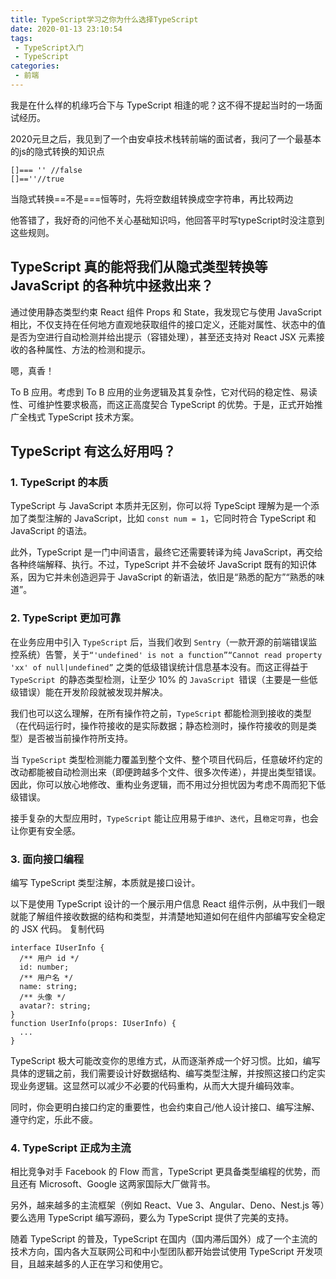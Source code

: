 ```yaml
---
title: TypeScript学习之你为什么选择TypeScript
date: 2020-01-13 23:10:54
tags:
 - TypeScript入门 
 - TypeScript 
categories:
 - 前端
---
```


我是在什么样的机缘巧合下与 TypeScript 相逢的呢？这不得不提起当时的一场面试经历。

2020元旦之后，我见到了一个由安卓技术栈转前端的面试者，我问了一个最基本的js的隐式转换的知识点

    []=== '' //false
    []==''//true
当隐式转换==不是===恒等时，先将空数组转换成空字符串，再比较两边

他答错了，我好奇的问他不关心基础知识吗，他回答平时写typeScript时没注意到这些规则。

## TypeScript 真的能将我们从隐式类型转换等 JavaScript 的各种坑中拯救出来？

通过使用静态类型约束 React 组件 Props 和 State，我发现它与使用 JavaScript 相比，不仅支持在任何地方直观地获取组件的接口定义，还能对属性、状态中的值是否为空进行自动检测并给出提示（容错处理），甚至还支持对 React JSX 元素接收的各种属性、方法的检测和提示。

嗯，真香！

To B 应用。考虑到 To B 应用的业务逻辑及其复杂性，它对代码的稳定性、易读性、可维护性要求极高，而这正高度契合 TypeScript 的优势。于是，正式开始推广全栈式 TypeScript 技术方案。

## TypeScript 有这么好用吗？

### 1. TypeScript 的本质

TypeScript 与 JavaScript 本质并无区别，你可以将 TypeScipt 理解为是一个添加了类型注解的 JavaScript，比如 `const num = 1`，它同时符合 TypeScript 和 JavaScript 的语法。

此外，TypeScript 是一门中间语言，最终它还需要转译为纯 JavaScript，再交给各种终端解释、执行。不过，TypeScript 并不会破坏 JavaScript 既有的知识体系，因为它并未创造迥异于 JavaScript 的新语法，依旧是“熟悉的配方”“熟悉的味道”。
### 2. TypeScript 更加可靠

在业务应用中引入 `TypeScript` 后，当我们收到 `Sentry`（一款开源的前端错误监控系统）告警，关于`“'undefined' is not a function”“Cannot read property 'xx' of null|undefined”` 之类的低级错误统计信息基本没有。而这正得益于`TypeScript `的静态类型检测，让至少 10% 的 `JavaScript `错误（主要是一些低级错误）能在开发阶段就被发现并解决。

我们也可以这么理解，在所有操作符之前，`TypeScript` 都能检测到接收的类型（在代码运行时，操作符接收的是实际数据；静态检测时，操作符接收的则是类型）是否被当前操作符所支持。

当 `TypeScript` 类型检测能力覆盖到整个文件、整个项目代码后，任意破坏约定的改动都能被自动检测出来（即便跨越多个文件、很多次传递），并提出类型错误。因此，你可以放心地修改、重构业务逻辑，而不用过分担忧因为考虑不周而犯下低级错误。

接手复杂的大型应用时，`TypeScript` 能让应用易于`维护`、`迭代`，且`稳定可靠`，也会让你更有安全感。
### 3. 面向接口编程

编写 TypeScript 类型注解，本质就是接口设计。

以下是使用 TypeScript 设计的一个展示用户信息 React 组件示例，从中我们一眼就能了解组件接收数据的结构和类型，并清楚地知道如何在组件内部编写安全稳定的 JSX 代码。
复制代码

    interface IUserInfo {
      /** 用户 id */
      id: number;
      /** 用户名 */
      name: string;
      /** 头像 */
      avatar?: string;
    }
    function UserInfo(props: IUserInfo) {
      ...
    }

TypeScript 极大可能改变你的思维方式，从而逐渐养成一个好习惯。比如，编写具体的逻辑之前，我们需要设计好数据结构、编写类型注解，并按照这接口约定实现业务逻辑。这显然可以减少不必要的代码重构，从而大大提升编码效率。

同时，你会更明白接口约定的重要性，也会约束自己/他人设计接口、编写注解、遵守约定，乐此不疲。
### 4. TypeScript 正成为主流

相比竞争对手 Facebook 的 Flow 而言，TypeScript 更具备类型编程的优势，而且还有 Microsoft、Google 这两家国际大厂做背书。

另外，越来越多的主流框架（例如 React、Vue 3、Angular、Deno、Nest.js 等）要么选用 TypeScript 编写源码，要么为 TypeScript 提供了完美的支持。

随着 TypeScript 的普及，TypeScript 在国内（国内滞后国外）成了一个主流的技术方向，国内各大互联网公司和中小型团队都开始尝试使用 TypeScript 开发项目，且越来越多的人正在学习和使用它。